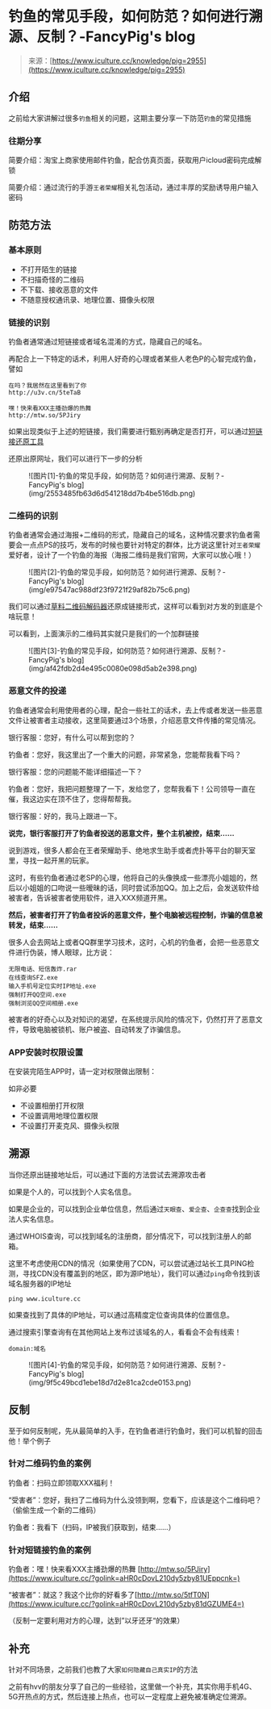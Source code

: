 <!--yml
category: 社会工程
date: 2022-11-10 10:29:25
-->

# 钓鱼的常见手段，如何防范？如何进行溯源、反制？-FancyPig's blog

> 来源：[https://www.iculture.cc/knowledge/pig=2955](https://www.iculture.cc/knowledge/pig=2955)

## 介绍

之前给大家讲解过很多`钓鱼`相关的问题，这期主要分享一下防范`钓鱼`的常见措施

### 往期分享

简要介绍：淘宝上商家使用邮件钓鱼，配合仿真页面，获取用户icloud密码完成解锁

简要介绍：通过流行的手游`王者荣耀`相关礼包活动，通过丰厚的奖励诱导用户输入密码

## 防范方法

### 基本原则

*   不打开陌生的链接
*   不扫描奇怪的二维码
*   不下载、接收恶意的文件
*   不随意授权通讯录、地理位置、摄像头权限

### 链接的识别

钓鱼者通常通过短链接或者域名混淆的方式，隐藏自己的域名。

再配合上一下特定的话术，利用人好奇的心理或者某些人老色P的心智完成钓鱼，譬如

```
在吗？我居然在这里看到了你
http://u3v.cn/5teTaB

嘿！快来看XXX主播劲爆的热舞
http://mtw.so/5PJiry
```

如果出现类似于上述的短链接，我们需要进行甄别再确定是否打开，可以通过[短链接还原工具](https://www.iculture.cc/?golink=aHR0cHM6Ly93d3cuc29qc29uLmNvbS9kd3ovcGFyc2UuaHRtbA==)

还原出原网址，我们可以进行下一步的分析

<figure class="wp-block-image size-large">![图片[1]-钓鱼的常见手段，如何防范？如何进行溯源、反制？-FancyPig's blog](img/2553485fb63d6d541218dd7b4be516db.png)</figure>

### 二维码的识别

钓鱼者通常会通过海报+二维码的形式，隐藏自己的域名，这种情况要求钓鱼者需要会一点点PS的技巧，发布的时候也要针对特定的群体，比方说这里针对`王者荣耀`爱好者，设计了一个钓鱼的海报（海报二维码是我们官网，大家可以放心哦！）

<figure class="wp-block-image size-full">![图片[2]-钓鱼的常见手段，如何防范？如何进行溯源、反制？-FancyPig's blog](img/e97547ac988df23f9721f29af82b75c6.png)</figure>

我们可以通过[草料二维码解码器](https://www.iculture.cc/?golink=aHR0cHM6Ly9jbGkuaW0vZGVxcg==)还原成链接形式，这样可以看到对方发的到底是个啥玩意！

可以看到，上面演示的二维码其实就只是我们的一个加群链接

<figure class="wp-block-image size-full">![图片[3]-钓鱼的常见手段，如何防范？如何进行溯源、反制？-FancyPig's blog](img/af42fdb2d4e495c0080e098d5ab2e398.png)</figure>

### 恶意文件的投递

钓鱼者通常会利用使用者的心理，配合一些社工的话术，去上传或者发送一些恶意文件让被害者主动接收，这里简要通过3个场景，介绍恶意文件传播的常见情况。

银行客服：您好，有什么可以帮到您的？

钓鱼者：您好，我这里出了一个重大的问题，非常紧急，您能帮我看下吗？

银行客服：您的问题能不能详细描述一下？

钓鱼者：您好，我把问题整理了一下，发给您了，您帮我看下！公司领导一直在催，我这边实在顶不住了，您得帮帮我。

银行客服：好的，我马上跟进一下。

**说完，银行客服打开了钓鱼者投送的恶意文件，整个主机被控，结束……**

说到游戏，很多人都会在王者荣耀助手、绝地求生助手或者虎扑等平台的聊天室里，寻找一起开黑的玩家。

这时，有些钓鱼者通过老SP的心理，他将自己的头像换成一些漂亮小姐姐的，然后以小姐姐的口吻说一些暧昧的话，同时尝试添加QQ。加上之后，会发送软件给被害者，告诉被害者使用软件，进入XXX频道开黑。

**然后，被害者打开了钓鱼者投诉的恶意文件，整个电脑被远程控制，诈骗的信息被转发，结束……**

很多人会去网站上或者QQ群里学习技术，这时，心机的钓鱼者，会把一些恶意文件进行伪装，博人眼球，比方说：

```
无限电话、短信轰炸.rar
在线查询SFZ.exe
输入手机号定位实时IP地址.exe
强制打开QQ空间.exe
强制浏览QQ空间相册.exe
```

被害者的好奇心以及对知识的渴望，在系统提示风险的情况下，仍然打开了恶意文件，导致电脑被锁机、账户被盗、自动转发了诈骗信息。

### APP安装时权限设置

在安装完陌生APP时，请一定对权限做出限制：

如非必要

*   不设置相册打开权限
*   不设置调用地理位置权限
*   不设置打开麦克风、摄像头权限

## 溯源

当你还原出链接地址后，可以通过下面的方法尝试去溯源攻击者

如果是个人的，可以找到个人实名信息。

如果是企业的，可以找到企业单位信息，然后通过`天眼查`、`爱企查`、`企查查`找到企业法人实名信息。

通过WHOIS查询，可以找到域名的注册商，部分情况下，可以找到注册人的邮箱。

这里不考虑使用CDN的情况（如果使用了CDN，可以尝试通过站长工具PING检测，寻找CDN没有覆盖到的地区，即为源IP地址），我们可以通过`ping`命令找到该域名服务器的IP地址

```
ping www.iculture.cc
```

如果查找到了具体的IP地址，可以通过高精度定位查询具体的位置信息。

通过搜索引擎查询有在其他网站上发布过该域名的人，看看会不会有线索！

```
domain:域名
```

<figure class="wp-block-image size-full">![图片[4]-钓鱼的常见手段，如何防范？如何进行溯源、反制？-FancyPig's blog](img/9f5c49bcd1ebe18d7d2e81ca2cde0153.png)</figure>

## 反制

至于如何反制呢，先从最简单的入手，在钓鱼者进行钓鱼时，我们可以机智的回击他！举个例子

### 针对二维码钓鱼的案例

钓鱼者：扫码立即领取XXX福利！

“受害者”：您好，我扫了二维码为什么没领到啊，您看下，应该是这个二维码吧？（偷偷生成一个新的二维码）

钓鱼者：我看下（扫码，IP被我们获取到，结束……）

### 针对短链接钓鱼的案例

钓鱼者：嘿！快来看XXX主播劲爆的热舞 [http://mtw.so/5PJiry](https://www.iculture.cc/?golink=aHR0cDovL210dy5zby81UEppcnk=)

“被害者”：就这？我这个比你的好看多了[http://mtw.so/5tfT0N](https://www.iculture.cc/?golink=aHR0cDovL210dy5zby81dGZUME4=)

（反制一定要利用对方的心理，达到”以牙还牙“的效果）

## 补充

针对不同场景，之前我们也教了大家`如何隐藏自己真实IP`的方法

之前有hvv的朋友分享了自己的一些经验，这里做一个补充，其实你用手机4G、5G开热点的方式，然后连接上热点，也可以一定程度上避免被准确定位溯源。